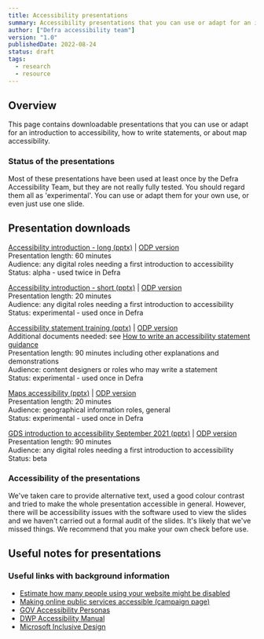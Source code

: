 ```yaml
---
title: Accessibility presentations
summary: Accessibility presentations that you can use or adapt for an introduction to accessibility, how to write statements, or about maps.
author: ["Defra accessibility team"]
version: "1.0"
publishedDate: 2022-08-24
status: draft
tags:
  - research
  - resource
---
```


## Overview

This page contains downloadable presentations that you can use or adapt for an introduction to accessibility, how to write statements, or about map accessibility.


### Status of the presentations

Most of these presentations have been used at least once by the Defra Accessibility Team, but they are not really fully tested. You should regard them all as 'experimental'. You can use or adapt them for your own use, or even just use one slide.


## Presentation downloads

[Accessibility introduction - long (pptx)](/accessibility/documents/presentations/defra-accessibility-introduction-long-v-1.pptx) |
[ODP version](/accessibility/documents/presentations/defra-accessibility-introduction-long-v-1.odp)<br>
Presentation length: 60 minutes<br>
Audience: any digital roles needing a first introduction to accessibility<br>
Status: alpha - used twice in Defra

[Accessibility introduction - short (pptx)](/accessibility/documents/presentations/defra-introduction-to-accessibility-short.pptx) |
[ODP version](/accessibility/documents/presentations/defra-introduction-to-accessibility-short.odp)<br>
Presentation length: 20 minutes<br>
Audience: any digital roles needing a first introduction to accessibility<br>
Status: experimental - used once in Defra

[Accessibility statement training (pptx)](/accessibility/documents/presentations/defra-accessibility-statement-training-presentation.pptx) |
[ODP version](/accessibility/documents/presentations/defra-accessibility-statement-training-presentation.odp)<br>
Additional documents needed: see [How to write an accessibility statement guidance ](https://defra-design.github.io/accessibility/resources/content/how-to-write-accessibility-statement/)<br>
Presentation length: 90 minutes including other explanations and demonstrations<br>
Audience: content designers or roles who may write a statement<br>
Status: experimental - used once in Defra

[Maps accessibility (pptx)](/accessibility/documents/presentations/defra-accessibility-website-maps-v1-1.pptx) |
[ODP version](/accessibility/documents/presentations/defra-accessibility-website-maps-v1-1.odp)<br>
Presentation length: 20 minutes<br>
Audience: geographical information roles, general<br>
Status: experimental - used once in Defra

[GDS introduction to accessibility September 2021 (pptx)](/accessibility/documents/presentations/GDS-Introduction-to-Accessibility-90m-interactive-Sep-2021.pptx) |
[ODP version](/accessibility/documents/presentations/GDS-Introduction-to-Accessibility-90m-interactive-Sep-2021.odp)<br>
Presentation length: 90 minutes<br>
Audience: any digital roles needing a first introduction to accessibility<br>
Status: beta


### Accessibility of the presentations

We've taken care to provide alternative text, used a good colour contrast and tried to make the whole presentation  accessible in general. However, there will be accessibility issues with the software used to view the slides and we haven't carried out a formal audit of the slides. It's likely that we've missed things. We recommend that you make your own check before use.



## Useful notes for presentations

### Useful links with background information

* [Estimate how many people using your website might be disabled](https://how-many.herokuapp.com/)
* [Making online public services accessible (campaign page)](https://accessibility.campaign.gov.uk/)
* [GOV Accessibility Personas](https://alphagov.github.io/accessibility-personas/)
* [DWP Accessibility Manual](https://accessibility-manual.dwp.gov.uk/)
* [Microsoft Inclusive Design](https://www.microsoft.com/design/inclusive/)
